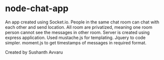 # node-chat-app
An app created using Socket.io. People in the same chat room can chat with each other and send location. 
All room are privatized, meaning one room person cannot see the messages in other room. Server is created using express application.
Used mustache.js for templating. Jquery to code simpler. moment.js to get timestamps of messages in required format.

Created by Sushanth Avvaru
